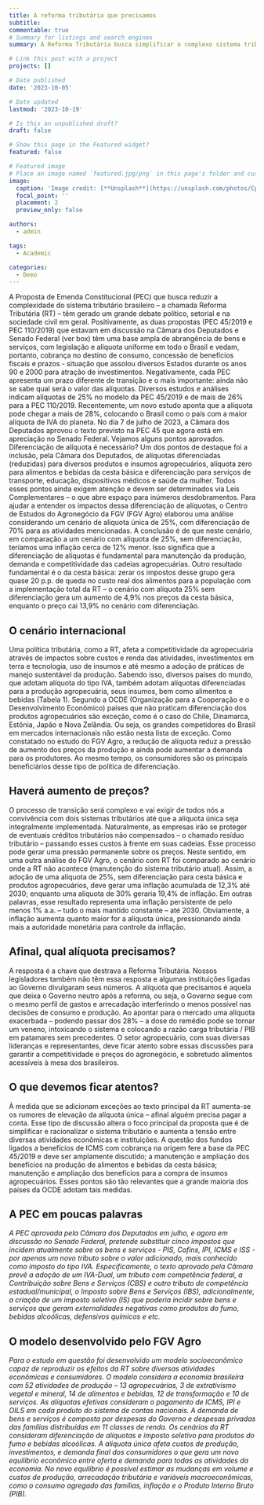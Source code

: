 ```yaml
---
title: A reforma tributária que precisamos
subtitle:
commentable: true
# Summary for listings and search engines
summary: A Reforma Tributária busca simplificar o complexo sistema tributário do Brasil, substituindo cinco impostos por apenas um novo tributo sobre o valor adicionado (IVA). O principal desafio é encontrar a alíquota ideal para um sistema tributário equilibrado, justo e competitivo. Estudo realizado pelo Centro de Estudos do Agronegócio da FGV (FGV Agro) aponta que a adoção uma alíquota reduzida para algumas atividades – entre elas produtos e insumos do agro – é fundamental para manutenção da produção, demanda e competitividade das cadeias agropecuárias. Como exemplo, zerar os impostos sobre a cesta básica gera quase 20 p.p. de queda no custo real dos alimentos para a população.

# Link this post with a project
projects: []

# Date published
date: '2023-10-05'

# Date updated
lastmod: '2023-10-19'

# Is this an unpublished draft?
draft: false

# Show this page in the Featured widget?
featured: false

# Featured image
# Place an image named `featured.jpg/png` in this page's folder and customize its options here.
image:
  caption: 'Image credit: [**Unsplash**](https://unsplash.com/photos/CpkOjOcXdUY)'
  focal_point: ''
  placement: 2
  preview_only: false

authors:
  - admin

tags:
  - Academic

categories:
  - Demo
---
```


A Proposta de Emenda Constitucional (PEC) que busca reduzir a complexidade do sistema tributário brasileiro – a chamada Reforma Tributária (RT) – têm gerado um grande debate político, setorial e na sociedade civil em geral. Positivamente, as duas propostas (PEC 45/2019 e PEC 110/2019) que estavam em discussão na Câmara dos Deputados e Senado Federal (ver box) têm uma base ampla de abrangência de bens e serviços, com legislação e alíquota uniforme em todo o Brasil e vedam, portanto, cobrança no destino de consumo, concessão de benefícios fiscais e prazos - situação que assolou diversos Estados durante os anos 90 e 2000 para atração de investimentos. Negativamente, cada PEC apresenta um prazo diferente de transição e o mais importante: ainda não se sabe qual será o valor das alíquotas.
Diversos estudos e análises indicam alíquotas de 25% no modelo da PEC 45/2019 e de mais de 26% para a PEC 110/2019. Recentemente, um novo estudo aponta que a alíquota pode chegar a mais de 28%, colocando o Brasil como o país com a maior alíquota de IVA do planeta.
No dia 7 de julho de 2023, a Câmara dos Deputados aprovou o texto previsto na PEC 45 que agora está em apreciação no Senado Federal. Vejamos alguns pontos aprovados.
Diferenciação de alíquota é necessário?
Um dos pontos de destaque foi a inclusão, pela Câmara dos Deputados, de alíquotas diferenciadas (reduzidas) para diversos produtos e insumos agropecuários, alíquota zero para alimentos e bebidas da cesta básica e diferenciação para serviços de transporte, educação, dispositivos médicos e saúde da mulher. Todos esses pontos ainda exigem atenção e devem ser determinados via Leis Complementares – o que abre espaço para inúmeros desdobramentos.
Para ajudar a entender os impactos dessa diferenciação de alíquotas, o Centro de Estudos do Agronegócio da FGV (FGV Agro) elaborou uma análise considerando um cenário de alíquota única de 25%, com diferenciação de 70% para as atividades mencionadas. A conclusão é de que neste cenário, em comparação a um cenário com alíquota de 25%, sem diferenciação, teríamos uma inflação cerca de 12% menor. Isso significa que a diferenciação de alíquotas é fundamental para manutenção da produção, demanda e competitividade das cadeias agropecuárias.
Outro resultado fundamental é o da cesta básica: zerar os impostos desse grupo gera quase 20 p.p. de queda no custo real dos alimentos para a população com a implementação total da RT – o cenário com alíquota 25% sem diferenciação gera um aumento de 4,9% nos preços da cesta básica, enquanto o preço cai 13,9% no cenário com diferenciação.


## **O cenário internacional**
Uma política tributária, como a RT, afeta a competitividade da agropecuária através de impactos sobre custos e renda das atividades, investimentos em terra e tecnologia, uso de insumos e até mesmo a adoção de práticas de manejo sustentável da produção. Sabendo isso, diversos países do mundo, que adotam alíquota do tipo IVA, também adotam alíquotas diferenciadas para a produção agropecuária, seus insumos, bem como alimentos e bebidas (Tabela 1).
Segundo a OCDE (Organização para a Cooperação e o Desenvolvimento Econômico) países que não praticam diferenciação dos produtos agropecuários são exceção, como é o caso do Chile, Dinamarca, Estônia, Japão e Nova Zelândia. Ou seja, os grandes competidores do Brasil em mercados internacionais não estão nesta lista de exceção.
Como constatado no estudo do FGV Agro, a redução de alíquota reduz a pressão de aumento dos preços da produção e ainda pode aumentar a demanda para os produtores. Ao mesmo tempo, os consumidores são os principais beneficiários desse tipo de política de diferenciação.  

## **Haverá aumento de preços?**
O processo de transição será complexo e vai exigir de todos nós a convivência com dois sistemas tributários até que a alíquota única seja integralmente implementada. Naturalmente, as empresas irão se proteger de eventuais créditos tributários não compensados – o chamado resíduo tributário – passando esses custos à frente em suas cadeias. Esse processo pode gerar uma pressão permanente sobre os preços.
Neste sentido, em uma outra análise do FGV Agro, o cenário com RT foi comparado ao cenário onde a RT não acontece (manutenção do sistema tributário atual). Assim, a adoção de uma alíquota de 25%, sem diferenciação para cesta básica e produtos agropecuários, deve gerar uma inflação acumulada de 12,3% até 2030; enquanto uma alíquota de 30% geraria 19,4% de inflação. Em outras palavras, esse resultado representa uma inflação persistente de pelo menos 1% a.a. – tudo o mais mantido constante – até 2030. Obviamente, a inflação aumenta quanto maior for a alíquota única, pressionando ainda mais a autoridade monetária para controle da inflação.  

## **Afinal, qual alíquota precisamos?**
A resposta é a chave que destrava a Reforma Tributária. Nossos legisladores também não têm essa resposta e algumas instituições ligadas ao Governo divulgaram seus números. A alíquota que precisamos é aquela que deixa o Governo neutro após a reforma, ou seja, o Governo segue com o mesmo perfil de gastos e arrecadação interferindo o menos possível nas decisões de consumo e produção.
Ao apontar para o mercado uma alíquota exacerbada – podendo passar dos 28% – a dose do remédio pode se tornar um veneno, intoxicando o sistema e colocando a razão carga tributária / PIB em patamares sem precedentes.
O setor agropecuário, com suas diversas lideranças e representantes, deve ficar atento sobre essas discussões para garantir a competitividade e preços do agronegócio, e sobretudo alimentos acessíveis à mesa dos brasileiros.

## **O que devemos ficar atentos?**
À medida que se adicionam exceções ao texto principal da RT aumenta-se os rumores de elevação da alíquota única – afinal alguém precisa pagar a conta. Esse tipo de discussão altera o foco principal da proposta que é de simplificar e racionalizar o sistema tributário e aumenta a tensão entre diversas atividades econômicas e instituições. A questão dos fundos ligados a benefícios de ICMS com cobrança na origem fere a base da PEC 45/2019 e deve ser amplamente discutido; a manutenção e ampliação dos benefícios na produção de alimentos e bebidas da cesta básica; manutenção e ampliação dos benefícios para a compra de insumos agropecuários. Esses pontos são tão relevantes que a grande maioria dos países da OCDE adotam tais medidas.

## **A PEC em poucas palavras**
*A PEC aprovada pela Câmara dos Deputados em julho, e agora em discussão no Senado Federal, pretende substituir cinco impostos que incidem atualmente sobre os bens e serviços - PIS, Cofins, IPI, ICMS e ISS - por apenas um novo tributo sobre o valor adicionado, mais conhecido como imposto do tipo IVA.*
*Especificamente, o texto aprovado pela Câmara prevê a adoção de um IVA-Dual, um tributo com competência federal, a Contribuição sobre Bens e Serviços (CBS) e outro tributo de competência estadual/municipal, o Imposto sobre Bens e Serviços (IBS), adicionalmente, a criação de um imposto seletivo (IS) que poderia incidir sobre bens e serviços que geram externalidades negativas como produtos do fumo, bebidas alcoólicas, defensivos químicos e etc.*

## **O modelo desenvolvido pelo FGV Agro**
*Para o estudo em questão foi desenvolvido um modelo socioeconômico capaz de reproduzir os efeitos da RT sobre diversas atividades econômicas e consumidores. O modelo considera a economia brasileira com 52 atividades de produção – 13 agropecuárias, 3 de extrativismo vegetal e mineral, 14 de alimentos e bebidas, 12 de transformação e 10 de serviços. As alíquotas efetivas consideram o pagamento de ICMS, IPI e OILS em cada produto do sistema de contas nacionais. A demanda de bens e serviços é composta por despesas do Governo e despesas privadas das famílias distribuídas em 11 classes de renda.*
*Os cenários da RT consideram diferenciação de alíquotas e imposto seletivo para produtos do fumo e bebidas alcoólicas.*
*A alíquota única afeta custos de produção, investimentos, e demanda final dos consumidores o que gera um novo equilíbrio econômico entre oferta e demanda para todas as atividades da economia. No novo equilíbrio é possível estimar as mudanças em volume e custos de produção, arrecadação tributária e variáveis macroeconômicas, como o consumo agregado das famílias, inflação e o Produto Interno Bruto (PIB).*
